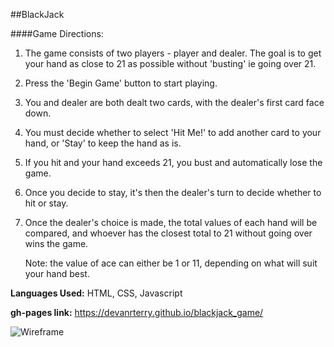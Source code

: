  ##BlackJack
 
 ####Game Directions:

1. The game consists of two players - player and dealer. The goal is to get your hand as close to 21 as possible without             'busting' ie going over 21. 

2. Press the 'Begin Game' button to start playing. 

3. You and dealer are both dealt two cards, with the dealer's first card face down.

4. You must decide whether to select 'Hit Me!' to add another card to your hand, or 'Stay' to keep the hand as is.

5. If you hit and your hand exceeds 21, you bust and automatically lose the game. 

6. Once you decide to stay, it's then the dealer's turn to decide whether to hit or stay.

7. Once the dealer's choice is made, the total values of each hand will be compared, and whoever has the closest total to 21         without going over wins the game.

    Note: the value of ace can either be 1 or 11, depending on what will suit your hand best.


**Languages Used:** HTML, CSS, Javascript


**gh-pages link:** https://devanrterry.github.io/blackjack_game/


![Wireframe](https://i.imgur.com/JguXeNH.png)



